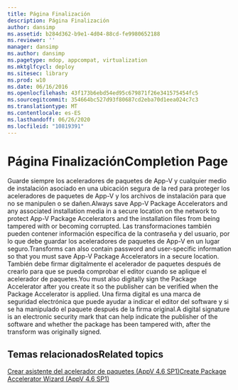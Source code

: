 ```yaml
---
title: Página Finalización
description: Página Finalización
author: dansimp
ms.assetid: b284d362-b9e1-4d04-88cd-fe9980652188
ms.reviewer: ''
manager: dansimp
ms.author: dansimp
ms.pagetype: mdop, appcompat, virtualization
ms.mktglfcycl: deploy
ms.sitesec: library
ms.prod: w10
ms.date: 06/16/2016
ms.openlocfilehash: 43f173b6ebd54ed95c679871f26e341575454fc5
ms.sourcegitcommit: 354664bc527d93f80687cd2eba70d1eea024c7c3
ms.translationtype: MT
ms.contentlocale: es-ES
ms.lasthandoff: 06/26/2020
ms.locfileid: "10819391"
---
```

# <span data-ttu-id="cc151-103">Página Finalización</span><span class="sxs-lookup"><span data-stu-id="cc151-103">Completion Page</span></span>


<span data-ttu-id="cc151-104">Guarde siempre los aceleradores de paquetes de App-V y cualquier medio de instalación asociado en una ubicación segura de la red para proteger los aceleradores de paquetes de App-V y los archivos de instalación para que no se manipulen o se dañen.</span><span class="sxs-lookup"><span data-stu-id="cc151-104">Always save App-V Package Accelerators and any associated installation media in a secure location on the network to protect App-V Package Accelerators and the installation files from being tampered with or becoming corrupted.</span></span> <span data-ttu-id="cc151-105">Las transformaciones también pueden contener información específica de la contraseña y del usuario, por lo que debe guardar los aceleradores de paquetes de App-V en un lugar seguro.</span><span class="sxs-lookup"><span data-stu-id="cc151-105">Transforms can also contain password and user-specific information so that you must save App-V Package Accelerators in a secure location.</span></span> <span data-ttu-id="cc151-106">También debe firmar digitalmente el acelerador de paquetes después de crearlo para que se pueda comprobar el editor cuando se aplique el acelerador de paquetes.</span><span class="sxs-lookup"><span data-stu-id="cc151-106">You must also digitally sign the Package Accelerator after you create it so the publisher can be verified when the Package Accelerator is applied.</span></span> <span data-ttu-id="cc151-107">Una firma digital es una marca de seguridad electrónica que puede ayudar a indicar el editor del software y si se ha manipulado el paquete después de la firma original.</span><span class="sxs-lookup"><span data-stu-id="cc151-107">A digital signature is an electronic security mark that can help indicate the publisher of the software and whether the package has been tampered with, after the transform was originally signed.</span></span>

## <span data-ttu-id="cc151-108">Temas relacionados</span><span class="sxs-lookup"><span data-stu-id="cc151-108">Related topics</span></span>


[<span data-ttu-id="cc151-109">Crear asistente del acelerador de paquetes (AppV 4.6 SP1)</span><span class="sxs-lookup"><span data-stu-id="cc151-109">Create Package Accelerator Wizard (AppV 4.6 SP1)</span></span>](create-package-accelerator-wizard--appv-46-sp1-.md)

 

 





